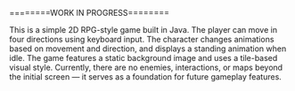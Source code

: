 ========WORK IN PROGRESS========

This is a simple 2D RPG-style game built in Java. The player can move in four directions using keyboard input. The character changes animations based on movement and direction, and displays a standing animation when idle. The game features a static background image and uses a tile-based visual style. Currently, there are no enemies, interactions, or maps beyond the initial screen — it serves as a foundation for future gameplay features.

